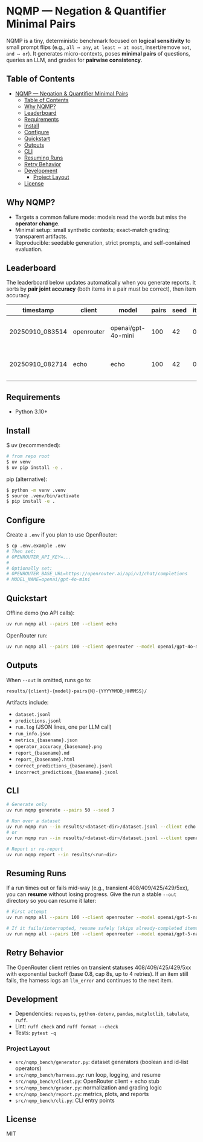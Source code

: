 # NQMP — Negation & Quantifier Minimal Pairs

NQMP is a tiny, deterministic benchmark focused on **logical sensitivity** to small prompt flips
(e.g., `all ↔ any`, `at least ↔ at most`, insert/remove `not`, `and ↔ or`). It generates micro-contexts,
poses **minimal pairs** of questions, queries an LLM, and grades for **pairwise consistency**.

## Table of Contents
- [NQMP — Negation \& Quantifier Minimal Pairs](#nqmp--negation--quantifier-minimal-pairs)
  - [Table of Contents](#table-of-contents)
  - [Why NQMP?](#why-nqmp)
  - [Leaderboard](#leaderboard)
  - [Requirements](#requirements)
  - [Install](#install)
  - [Configure](#configure)
  - [Quickstart](#quickstart)
  - [Outputs](#outputs)
  - [CLI](#cli)
  - [Resuming Runs](#resuming-runs)
  - [Retry Behavior](#retry-behavior)
  - [Development](#development)
    - [Project Layout](#project-layout)
  - [License](#license)

## Why NQMP?
- Targets a common failure mode: models read the words but miss the **operator change**.
- Minimal setup: small synthetic contexts; exact-match grading; transparent artifacts.
- Reproducible: seedable generation, strict prompts, and self-contained evaluation.

## Leaderboard
The leaderboard below updates automatically when you generate reports.
It sorts by **pair joint accuracy** (both items in a pair must be correct), then item accuracy.

<!-- LEADERBOARD:START -->

|       timestamp | client     | model              |   pairs |   seed |   item_accuracy |   pair_joint_accuracy | report                                                                                                                                                                                                                                                                                                                                                                                                                                                                                                                                                                                                                                                                                                                                                            | run_dir                                                        |
|-----------------|------------|--------------------|---------|--------|-----------------|-----------------------|-------------------------------------------------------------------------------------------------------------------------------------------------------------------------------------------------------------------------------------------------------------------------------------------------------------------------------------------------------------------------------------------------------------------------------------------------------------------------------------------------------------------------------------------------------------------------------------------------------------------------------------------------------------------------------------------------------------------------------------------------------------------|----------------------------------------------------------------|
| 20250910_083514 | openrouter | openai/gpt-4o-mini |     100 |     42 |           0.775 |                 0.640 | [md](https://github.com/sashsinha/nqmp-bench/blob/main/results/openrouter-openai-gpt-4o-mini-pairs100-20250910_083236/report_openrouter-openai-gpt-4o-mini-pairs100-20250910_083514.md) · [html](https://htmlpreview.github.io/?https://raw.githubusercontent.com/sashsinha/nqmp-bench/main/results/openrouter-openai-gpt-4o-mini-pairs100-20250910_083236/report_openrouter-openai-gpt-4o-mini-pairs100-20250910_083514.html) · [chart](https://github.com/sashsinha/nqmp-bench/blob/main/results/openrouter-openai-gpt-4o-mini-pairs100-20250910_083236/operator_accuracy_openrouter-openai-gpt-4o-mini-pairs100-20250910_083514.png) · [dir](https://github.com/sashsinha/nqmp-bench/tree/main/results/openrouter-openai-gpt-4o-mini-pairs100-20250910_083236) | results/openrouter-openai-gpt-4o-mini-pairs100-20250910_083236 |
| 20250910_082714 | echo       | echo               |     100 |     42 |           0.360 |                 0.160 | [md](https://github.com/sashsinha/nqmp-bench/blob/main/results/echo-unknown-pairs100-20250910_082714/report_echo-unknown-pairs100-20250910_082714.md) · [html](https://htmlpreview.github.io/?https://raw.githubusercontent.com/sashsinha/nqmp-bench/main/results/echo-unknown-pairs100-20250910_082714/report_echo-unknown-pairs100-20250910_082714.html) · [chart](https://github.com/sashsinha/nqmp-bench/blob/main/results/echo-unknown-pairs100-20250910_082714/operator_accuracy_echo-unknown-pairs100-20250910_082714.png) · [dir](https://github.com/sashsinha/nqmp-bench/tree/main/results/echo-unknown-pairs100-20250910_082714)                                                                                                                        | results/echo-unknown-pairs100-20250910_082714                  |

<!-- LEADERBOARD:END -->

## Requirements
- Python 3.10+

## Install
$ uv (recommended):
```bash
# from repo root
$ uv venv
$ uv pip install -e .
```

pip (alternative):
```bash
$ python -m venv .venv
$ source .venv/bin/activate
$ pip install -e .
```

## Configure
Create a `.env` if you plan to use OpenRouter:
```bash
$ cp .env.example .env
# Then set:
# OPENROUTER_API_KEY=...
#
# Optionally set:
# OPENROUTER_BASE_URL=https://openrouter.ai/api/v1/chat/completions
# MODEL_NAME=openai/gpt-4o-mini
```

## Quickstart
Offline demo (no API calls):
```bash
uv run nqmp all --pairs 100 --client echo
```

OpenRouter run:
```bash
uv run nqmp all --pairs 100 --client openrouter --model openai/gpt-4o-mini
```

## Outputs
When `--out` is omitted, runs go to:
```
results/{client}-{model}-pairs{N}-{YYYYMMDD_HHMMSS}/
```
Artifacts include:
- `dataset.jsonl`
- `predictions.jsonl`
- `run.log` (JSON lines, one per LLM call)
- `run_info.json`
- `metrics_{basename}.json`
- `operator_accuracy_{basename}.png`
- `report_{basename}.md`
- `report_{basename}.html`
- `correct_predictions_{basename}.jsonl`
- `incorrect_predictions_{basename}.jsonl`

## CLI
```bash
# Generate only
uv run nqmp generate --pairs 50 --seed 7

# Run over a dataset
uv run nqmp run --in results/<dataset-dir>/dataset.jsonl --client echo
# or
uv run nqmp run --in results/<dataset-dir>/dataset.jsonl --client openrouter --model <provider/model>

# Report or re-report
uv run nqmp report --in results/<run-dir>
```

## Resuming Runs
If a run times out or fails mid-way (e.g., transient 408/409/425/429/5xx), you can **resume** without losing progress. Give the run a stable `--out` directory so you can resume it later:
```bash
# First attempt
uv run nqmp all --pairs 100 --client openrouter --model openai/gpt-5-nano --out results/openrouter-openai-gpt-5-nano-pairs100

# If it fails/interrupted, resume safely (skips already-completed items)
uv run nqmp all --pairs 100 --client openrouter --model openai/gpt-5-nano --out results/openrouter-openai-gpt-5-nano-pairs100 --resume
```

## Retry Behavior
The OpenRouter client retries on transient statuses 408/409/425/429/5xx with exponential backoff (base 0.8, cap 8s, up to 4 retries). If an item still fails, the harness logs an `llm_error` and continues to the next item.

## Development
- Dependencies: `requests`, `python-dotenv`, `pandas`, `matplotlib`, `tabulate`, `ruff`.
- Lint: `ruff check` and `ruff format --check`
- Tests: `pytest -q`

### Project Layout
- `src/nqmp_bench/generator.py`: dataset generators (boolean and id-list operators)
- `src/nqmp_bench/harness.py`: run loop, logging, and resume
- `src/nqmp_bench/client.py`: OpenRouter client + echo stub
- `src/nqmp_bench/grader.py`: normalization and grading logic
- `src/nqmp_bench/report.py`: metrics, plots, and reports
- `src/nqmp_bench/cli.py`: CLI entry points

## License
MIT
